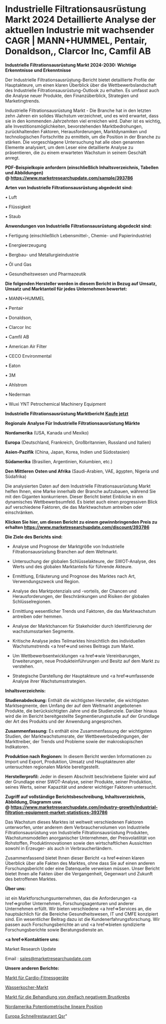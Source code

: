 # Industrielle Filtrationsausrüstung Markt 2024 Detaillierte Analyse der aktuellen Industrie mit wachsender CAGR | MANN+HUMMEL, Pentair, Donaldson,, Clarcor Inc, Camfil AB

<strong>Industrielle Filtrationsausrüstung Markt 2024-2030: Wichtige Erkenntnisse und Erkenntnisse</strong>

Der Industrielle Filtrationsausrüstung-Bericht bietet detaillierte Profile der Hauptakteure, um einen klaren Überblick über die Wettbewerbslandschaft des Industrielle Filtrationsausrüstung-Outlook zu erhalten. Es umfasst auch die Analyse neuer Produkte, den Finanzüberblick, Strategien und Marketingtrends.

Industrielle Filtrationsausrüstung Markt - Die Branche hat in den letzten zehn Jahren ein solides Wachstum verzeichnet, und es wird erwartet, dass sie in den kommenden Jahrzehnten viel erreichen wird. Daher ist es wichtig, alle Investitionsmöglichkeiten, bevorstehenden Marktbedrohungen, zurückhaltenden Faktoren, Herausforderungen, Marktdynamiken und technologischen Fortschritte zu ermitteln, um die Position in der Branche zu stärken. Die vorgeschlagene Untersuchung hat alle oben genannten Elemente analysiert, um dem Leser eine detaillierte Analyse zu präsentieren, die zu einem erwarteten Wachstum in seinem Geschäft anregt.

<strong><b>PDF-Beispielkopie anfordern (einschließlich Inhaltsverzeichnis, Tabellen und Abbildungen) @ </b></strong><strong><a href=https://www.marketresearchupdate.com/sample/393786><strong>https://www.marketresearchupdate.com/sample/393786</u></a></strong></strong>

<strong>Arten von Industrielle Filtrationsausrüstung abgedeckt sind:</strong>

• Luft

• Flüssigkeit

• Staub

<strong>Anwendungen von Industrielle Filtrationsausrüstung abgedeckt sind:</strong>

• Fertigung (einschließlich Lebensmittel-, Chemie- und Papierindustrie)

• Energieerzeugung

• Bergbau- und Metallurgieindustrie

• Öl und Gas

• Gesundheitswesen und Pharmazeutik

<strong>Die folgenden Hersteller werden in diesem Bericht in Bezug auf Umsatz, Umsatz und Marktanteil für jedes Unternehmen bewertet:</strong>

• MANN+HUMMEL

• Pentair

• Donaldson,

• Clarcor Inc

• Camfil AB

• American Air Filter

• CECO Environmental

• Eaton

• 3M

• Ahlstrom

• Nederman

• Wuxi YNT Petrochemical Machinery Equipment

<strong>Industrielle Filtrationsausrüstung Marktbericht <a href=https://www.marketresearchupdate.com/buynow/393786>Kaufe jetzt</a></strong>

<strong>Regionale Analyse Für Industrielle Filtrationsausrüstung Märkte</strong>

<strong>Nordamerika</strong> (USA, Kanada und Mexiko)

<strong>Europa</strong> (Deutschland, Frankreich, Großbritannien, Russland und Italien)

<strong>Asien-Pazifik</strong> (China, Japan, Korea, Indien und Südostasien)

<strong>Südamerika</strong> (Brasilien, Argentinien, Kolumbien, etc.)

<strong>Den Mittleren</strong> <strong>Osten und Afrika</strong> (Saudi-Arabien, VAE, ägypten, Nigeria und Südafrika)

Die analysierten Daten auf dem Industrielle Filtrationsausrüstung Markt helfen Ihnen, eine Marke innerhalb der Branche aufzubauen, während Sie mit den Giganten konkurrieren. Dieser Bericht bietet Einblicke in ein dynamisches Wettbewerbsumfeld. Es bietet auch einen progressiven Blick auf verschiedene Faktoren, die das Marktwachstum antreiben oder einschränken.

<strong>Klicken Sie hier, um diesen Bericht zu einem gewinnbringenden Preis zu erhalten
</strong><strong><a href=https://www.marketresearchupdate.com/discount/393786>https://www.marketresearchupdate.com/discount/393786</b></u></strong></a>

<strong>Die Ziele des Berichts sind:</strong>

- Analyse und Prognose der Marktgröße von Industrielle Filtrationsausrüstung Branchen auf dem Weltmarkt.

- Untersuchung der globalen Schlüsselakteure, der SWOT-Analyse, des Werts und des globalen Marktanteils für führende Akteure.

- Ermittlung, Erläuterung und Prognose des Marktes nach Art, Verwendungszweck und Region.

- Analyse des Marktpotenzials und -vorteils, der Chancen und Herausforderungen, der Beschränkungen und Risiken der globalen Schlüsselregionen.

- Ermittlung wesentlicher Trends und Faktoren, die das Marktwachstum antreiben oder hemmen.

- Analyse der Marktchancen für Stakeholder durch Identifizierung der wachstumsstarken Segmente.

- Kritische Analyse jedes Teilmarktes hinsichtlich des individuellen Wachstumstrends <a href=>und</a> seines Beitrags zum Markt.

- Um Wettbewerbsentwicklungen <a href=>wie</a> Vereinbarungen, Erweiterungen, neue Produkteinführungen und Besitz auf dem Markt zu verstehen.

- Strategische Darstellung der Hauptakteure und <a href=>umfas</a>sende Analyse ihrer Wachstumsstrategien.

<strong>Inhaltsverzeichnis:</strong>

<strong>Studienabdeckung:</strong> Enthält die wichtigsten Hersteller, die wichtigsten Marktsegmente, den Umfang der auf dem Weltmarkt angebotenen Produkte, die berücksichtigten Jahre und die Studienziele. Darüber hinaus wird die im Bericht bereitgestellte Segmentierungsstudie auf der Grundlage der Art des Produkts und der Anwendung angesprochen.

<strong>Zusammenfassung:</strong> Es enthält eine Zusammenfassung der wichtigsten Studien, der Marktwachstumsrate, der Wettbewerbsbedingungen, der Markttreiber, der Trends und Probleme sowie der makroskopischen Indikatoren.

<strong>Produktion nach Regionen:</strong> In diesem Bericht werden Informationen zu Import und Export, Produktion, Umsatz und Hauptakteuren aller untersuchten regionalen Märkte bereitgestellt.

<strong>Herstellerprofil:</strong> Jeder in diesem Abschnitt beschriebene Spieler wird auf der Grundlage einer SWOT-Analyse, seiner Produkte, seiner Produktion, seines Werts, seiner Kapazität und anderer wichtiger Faktoren untersucht.

<strong><b>Zugriff auf vollständige Berichtsbeschreibung, Inhaltsverzeichnis, Abbildung, Diagramm usw. @ </b></strong><strong><a href=https://www.marketresearchupdate.com/industry-growth/industrial-filtration-equipment-market-statistices-393786>https://www.marketresearchupdate.com/industry-growth/industrial-filtration-equipment-market-statistices-393786</a></strong>

Das Wachstum dieses Marktes ist weltweit verschiedenen Faktoren unterworfen, unter anderem dem Verbrauchervolumen von Industrielle Filtrationsausrüstung von Industrielle Filtrationsausrüstung Produkten, Wachstumsmodellen anorganischer Unternehmen, der Preisvolatilität von Rohstoffen, Produktinnovationen sowie den wirtschaftlichen Aussichten sowohl in Erzeuger- als auch in Verbraucherländern.

Zusammenfassend bietet Ihnen dieser Bericht <a href=>einen</a> klaren Überblick über alle Fakten des Marktes, ohne dass Sie auf einen anderen Forschungsbericht oder eine Datenquelle verweisen müssen. Unser Bericht bietet Ihnen alle Fakten über die Vergangenheit, Gegenwart und Zukunft des betroffenen Marktes.

<strong>Über uns:</strong>

 ist ein Marktforschungsunternehmen, das die Anforderungen <a href=>großer</a> Unternehmen, Forschungsagenturen und anderer Unternehmen erfüllt. Wir bieten verschiedene <a href=>Services</a> an, die hauptsächlich für die Bereiche Gesundheitswesen, IT und CMFE konzipiert sind. Ein wesentlicher Beitrag dazu ist die Kundenerfahrungsforschung. Wir passen auch Forschungsberichte an und <a href=>bieten</a> syndizierte Forschungsberichte sowie Beratungsdienste an.

<strong><a href=>Kontaktiere uns:</a></strong>

Market Research Update

Email : sales@marketresearchupdate.com

<strong>Unsere anderen Berichte:</strong>

<a href=https://www.linkedin.com/pulse/cardio-fitness-equipment-market-2023-latest>Markt für Cardio-Fitnessgeräte</a>

<a href=https://www.linkedin.com/pulse/electric-kettle-market-analysis-segment-region>Wasserkocher-Markt</a>

<a href=https://www.linkedin.com/pulse/triple-negative-breast-cancer-treatment-market-sizing>Markt für die Behandlung von dreifach negativem Brustkrebs</a>

<a href=https://www.linkedin.com/pulse/north-america-potentiometric-linear-position>Nordamerika Potentiometrische lineare Position</a>

<a href=https://www.linkedin.com/pulse/europe-quick-service-restaurant-qsr>Europa Schnellrestaurant Qsr</a>"
